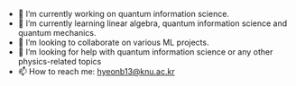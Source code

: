 - 🔭 I’m currently working on quantum information science.
- 🌱 I’m currently learning linear algebra, quantum information science and quantum mechanics.
- 👯 I’m looking to collaborate on various ML projects.
- 🤔 I’m looking for help with quantum information science or any other physics-related topics
- 📫 How to reach me: hyeonb13@knu.ac.kr
